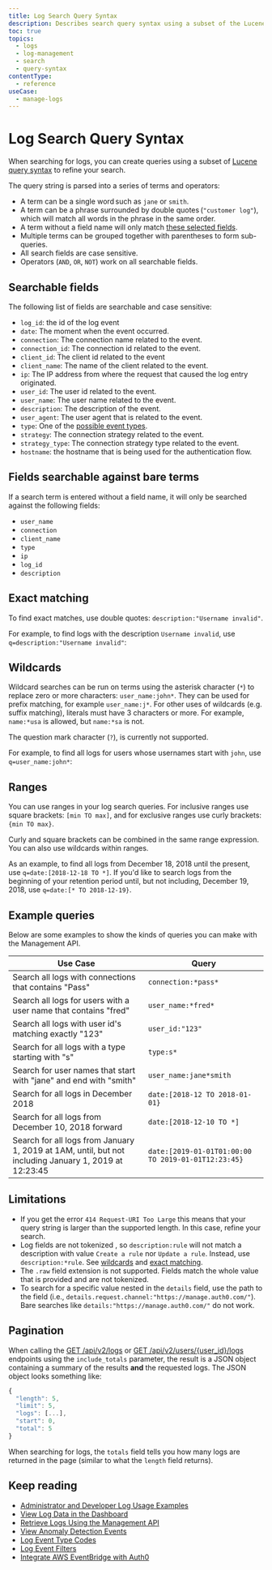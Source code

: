 ```yaml
---
title: Log Search Query Syntax
description: Describes search query syntax using a subset of the Lucene query syntax to refine Auth0 log searches.
toc: true
topics:
  - logs
  - log-management
  - search
  - query-syntax
contentType:
  - reference
useCase:
  - manage-logs
---
```

# Log Search Query Syntax

When searching for logs, you can create queries using a subset of [Lucene query syntax](http://www.lucenetutorial.com/lucene-query-syntax.html) to refine your search.

The query string is parsed into a series of terms and operators:

* A term can be a single word such as `jane` or `smith`.
* A term can be a phrase surrounded by double quotes (`"customer log"`), which will match all words in the phrase in the same order.
* A term without a field name will only match [these selected fields](/logs/log-search-query-syntax#fields-searchable-against-bare-terms).
* Multiple terms can be grouped together with parentheses to form sub-queries.
* All search fields are case sensitive.
* Operators (`AND`, `OR`, `NOT`) work on all searchable fields.

## Searchable fields

The following list of fields are searchable and case sensitive:

* `log_id`: the id of the log event
* `date`: The moment when the event occurred.
* `connection`: The connection name related to the event.
* `connection_id`: The connection id related to the event.
* `client_id`: The client id related to the event
* `client_name`: The name of the client related to the event.
* `ip`: The IP address from where the request that caused the log entry originated.
* `user_id`: The user id related to the event.
* `user_name`: The user name related to the event.
* `description`: The description of the event.
* `user_agent`: The user agent that is related to the event.
* `type`: One of the [possible event types](/logs/log-event-type-codes).
* `strategy`: The connection strategy related to the event.
* `strategy_type`: The connection strategy type related to the event.
* `hostname`: the hostname that is being used for the authentication flow.

## Fields searchable against bare terms

If a search term is entered without a field name, it will only be searched against the following fields:

* `user_name`
* `connection`
* `client_name`
* `type`
* `ip`
* `log_id`
* `description`

## Exact matching

To find exact matches, use double quotes: `description:"Username invalid"`.

For example, to find logs with the description `Username invalid`, use `q=description:"Username invalid"`:

## Wildcards

Wildcard searches can be run on terms using the asterisk character (`*`) to replace zero or more characters: `user_name:john*`. They can be used for prefix matching, for example `user_name:j*`. For other uses of wildcards (e.g. suffix matching), literals must have 3 characters or more. For example, `name:*usa` is allowed, but `name:*sa` is not.

The question mark character (`?`), is currently not supported.

For example, to find all logs for users whose usernames start with `john`, use `q=user_name:john*`:

## Ranges

You can use ranges in your log search queries. For inclusive ranges use square brackets: `[min TO max]`, and for exclusive ranges use curly brackets: `{min TO max}`.

Curly and square brackets can be combined in the same range expression. You can also use wildcards within ranges.

As an example, to find all logs from December 18, 2018 until the present, use `q=date:[2018-12-18 TO *]`.
If you'd like to search logs from the beginning of your retention period until, but not including, December 19, 2018, use `q=date:[* TO 2018-12-19}`.

## Example queries

Below are some examples to show the kinds of queries you can make with the Management API.

Use Case | Query
---------|------
Search all logs with connections that contains "Pass" | `connection:*pass*`
Search all logs for users with a user name that contains "fred" | `user_name:*fred*`
Search all logs with user id's matching exactly "123" | `user_id:"123"`
Search for all logs with a type starting with "s" | `type:s*`
Search for user names that start with "jane" and end with "smith" | `user_name:jane*smith`
Search for all logs in December 2018 | `date:[2018-12 TO 2018-01-01}`
Search for all logs from December 10, 2018 forward | `date:[2018-12-10 TO *]`
Search for all logs from January 1, 2019 at 1AM, until, but not including January 1, 2019 at 12:23:45 | `date:[2019-01-01T01:00:00 TO 2019-01-01T12:23:45}`

## Limitations

* If you get the error `414 Request-URI Too Large` this means that your query string is larger than the supported length. In this case, refine your search.
* Log fields are not tokenized , so `description:rule` will not match a description with value `Create a rule` nor `Update a rule`. Instead, use `description:*rule`. See [wildcards](#wildcards) and [exact matching](#exact-matching).
* The `.raw` field extension is not supported. Fields match the whole value that is provided and are not tokenized.
* To search for a specific value nested in the `details` field, use the path to the field (i.e., `details.request.channel:"https://manage.auth0.com/"`). Bare searches like `details:"https://manage.auth0.com/"` do not work.

## Pagination

When calling the [GET /api/v2/logs](/api/v2#!/Logs/get_logs) or [GET /api/v2/users/{user_id}/logs](/api/v2#!/Users/get_logs_by_user) endpoints using the `include_totals` parameter, the result is a JSON object containing a summary of the results **and** the requested logs. The JSON object looks something like:

```js
{
  "length": 5,
  "limit": 5,
  "logs": [...],
  "start": 0,
  "total": 5
}
```

When searching for logs, the `totals` field tells you how many logs are returned in the page (similar to what the `length` field returns).

## Keep reading

* [Administrator and Developer Log Usage Examples](/logs/concepts/logs-admins-devs)
* [View Log Data in the Dashboard](/logs/guides/view-log-data-dashboard)
* [Retrieve Logs Using the Management API](/logs/guides/retrieve-logs-mgmt-api)
* [View Anomaly Detection Events](/anomaly-detection/guides/use-tenant-data-for-anomaly-detection)
* [Log Event Type Codes](/logs/references/log-event-type-codes)
* [Log Event Filters](/logs/references/log-event-filters)
* [Integrate AWS EventBridge with Auth0](/integrations/aws-eventbridge)
